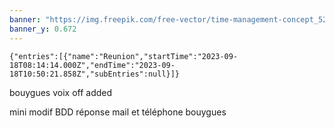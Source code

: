 ```yaml
---
banner: "https://img.freepik.com/free-vector/time-management-concept_52683-63895.jpg"
banner_y: 0.672
---
```

```simple-time-tracker
{"entries":[{"name":"Reunion","startTime":"2023-09-18T08:14:14.000Z","endTime":"2023-09-18T10:50:21.858Z","subEntries":null}]}
```

bouygues voix off added

mini modif BDD
réponse mail et téléphone
bouygues
